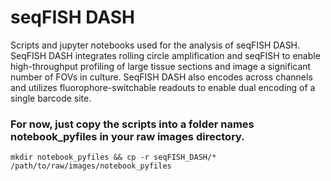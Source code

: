 # seqFISH DASH
Scripts and jupyter notebooks used for the analysis of seqFISH DASH. SeqFISH DASH integrates rolling circle amplification and seqFISH to enable high-throughput profiling of large tissue sections and image a significant number of FOVs in culture. SeqFISH DASH also encodes across channels and utilizes fluorophore-switchable readouts to enable dual encoding of a single barcode site. 

### For now, just copy the scripts into a folder names notebook_pyfiles in your raw images directory. 
```
mkdir notebook_pyfiles && cp -r seqFISH_DASH/* /path/to/raw/images/notebook_pyfiles
```
